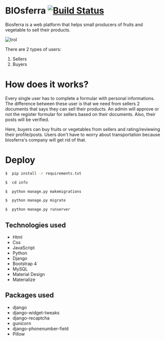 # BIOsferra [![Build Status](https://travis-ci.org/temi4000/Biosferra.svg?branch=master)](https://travis-ci.org/temi4000/Biosferra)

Biosferra is a web platform that helps small producers of fruits and vegetable to sell their products.

![trol](https://user-images.githubusercontent.com/19783030/42413819-15ce0c40-8231-11e8-9943-afefd2565b45.png)

There are 2 types of users:
1. Sellers
2. Buyers

# How does it works?

Every single user has to complete a formular with personal informations. The difference between these user is that we need from sellers 2 documents that says they can sell their products. An admin will approve or not the register formular for sellers based on their documents. Also, their posts will be verified.

Here, buyers can buy fruits or vegetables from sellers and rating/reviewing their profile/posts. Users don't have to worry about transportation because biosferra's company will get rid of that.

# Deploy

```sh
$  pip install -r requirements.txt 
```

```sh
$  cd info
```

 ```sh
$  python manage.py makemigrations
```

 ```sh
$  python manage.py migrate
```

 ```sh
$  python manage.py runserver 
```

## Technologies used
* Html
* Css
* JavaScript
* Python
* Django
* Bootstrap 4
* MySQL
* Material Design
* Materialize

## Packages used
* django
* django-widget-tweaks
* django-recaptcha
* gunicorn
* django-phonenumber-field
* Pillow




